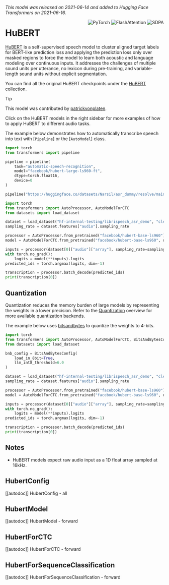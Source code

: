 <!--Copyright 2021 The HuggingFace Team. All rights reserved.

Licensed under the Apache License, Version 2.0 (the "License"); you may not use this file except in compliance with
the License. You may obtain a copy of the License at

http://www.apache.org/licenses/LICENSE-2.0

Unless required by applicable law or agreed to in writing, software distributed under the License is distributed on
an "AS IS" BASIS, WITHOUT WARRANTIES OR CONDITIONS OF ANY KIND, either express or implied. See the License for the
specific language governing permissions and limitations under the License.

⚠️ Note that this file is in Markdown but contain specific syntax for our doc-builder (similar to MDX) that may not be
rendered properly in your Markdown viewer.

-->
*This model was released on 2021-06-14 and added to Hugging Face Transformers on 2021-06-16.*

<div style="float: right;">
    <div class="flex flex-wrap space-x-1">
        <img alt="PyTorch" src="https://img.shields.io/badge/PyTorch-DE3412?style=flat&logo=pytorch&logoColor=white">
        <img alt="FlashAttention" src="https://img.shields.io/badge/%E2%9A%A1%EF%B8%8E%20FlashAttention-eae0c8?style=flat">
        <img alt="SDPA" src="https://img.shields.io/badge/SDPA-DE3412?style=flat&logo=pytorch&logoColor=white">
    </div>
</div>

# HuBERT

[HuBERT](https://huggingface.co/papers/2106.07447) is a self-supervised speech model to cluster aligned target labels for BERT-like prediction loss and applying the prediction loss only over masked regions to force the model to learn both acoustic and language modeling over continuous inputs. It addresses the challenges of multiple sound units per utterance, no lexicon during pre-training, and variable-length sound units without explicit segmentation.

You can find all the original HuBERT checkpoints under the [HuBERT](https://huggingface.co/collections/facebook/hubert-651fca95d57549832161e6b6) collection.

> [!TIP]
> This model was contributed by [patrickvonplaten](https://huggingface.co/patrickvonplaten).
>
> Click on the HuBERT models in the right sidebar for more examples of how to apply HuBERT to different audio tasks.

The example below demonstrates how to automatically transcribe speech into text with [`Pipeline`] or the [`AutoModel`] class.

<hfoptions id="usage">
<hfoption id="Pipeline">

```python
import torch
from transformers import pipeline

pipeline = pipeline(
    task="automatic-speech-recognition",
    model="facebook/hubert-large-ls960-ft",
    dtype=torch.float16,
    device=0
)

pipeline("https://huggingface.co/datasets/Narsil/asr_dummy/resolve/main/1.flac")
```

</hfoption>
<hfoption id="AutoModel">

```python
import torch
from transformers import AutoProcessor, AutoModelForCTC
from datasets import load_dataset

dataset = load_dataset("hf-internal-testing/librispeech_asr_demo", "clean", split="validation").sort("id")
sampling_rate = dataset.features["audio"].sampling_rate

processor = AutoProcessor.from_pretrained("facebook/hubert-base-ls960")
model = AutoModelForCTC.from_pretrained("facebook/hubert-base-ls960", dtype=torch.float16, device_map="auto", attn_implementation="sdpa")

inputs = processor(dataset[0]["audio"]["array"], sampling_rate=sampling_rate, return_tensors="pt")
with torch.no_grad():
    logits = model(**inputs).logits
predicted_ids = torch.argmax(logits, dim=-1)

transcription = processor.batch_decode(predicted_ids)
print(transcription[0])
```

</hfoption>
</hfoptions>

## Quantization

Quantization reduces the memory burden of large models by representing the weights in a lower precision.
Refer to the [Quantization](../quantization/overview) overview for more available quantization backends.

The example below uses [bitsandbytes](../quantization/bitsandbytes) to quantize the weights to 4-bits.

```python
import torch
from transformers import AutoProcessor, AutoModelForCTC, BitsAndBytesConfig
from datasets import load_dataset

bnb_config = BitsAndBytesConfig(
    load_in_8bit=True,
    llm_int8_threshold=6.0
)

dataset = load_dataset("hf-internal-testing/librispeech_asr_demo", "clean", split="validation").sort("id")
sampling_rate = dataset.features["audio"].sampling_rate

processor = AutoProcessor.from_pretrained("facebook/hubert-base-ls960")
model = AutoModelForCTC.from_pretrained("facebook/hubert-base-ls960", quantization_config=bnb_config, dtype=torch.float16, device_map="auto", attn_implementation="sdpa")

inputs = processor(dataset[0]["audio"]["array"], sampling_rate=sampling_rate, return_tensors="pt")
with torch.no_grad():
    logits = model(**inputs).logits
predicted_ids = torch.argmax(logits, dim=-1)

transcription = processor.batch_decode(predicted_ids)
print(transcription[0])
```

## Notes

- HuBERT models expect raw audio input as a 1D float array sampled at 16kHz.

## HubertConfig

[[autodoc]] HubertConfig
    - all

## HubertModel

[[autodoc]] HubertModel
    - forward

## HubertForCTC

[[autodoc]] HubertForCTC
    - forward

## HubertForSequenceClassification

[[autodoc]] HubertForSequenceClassification
    - forward
